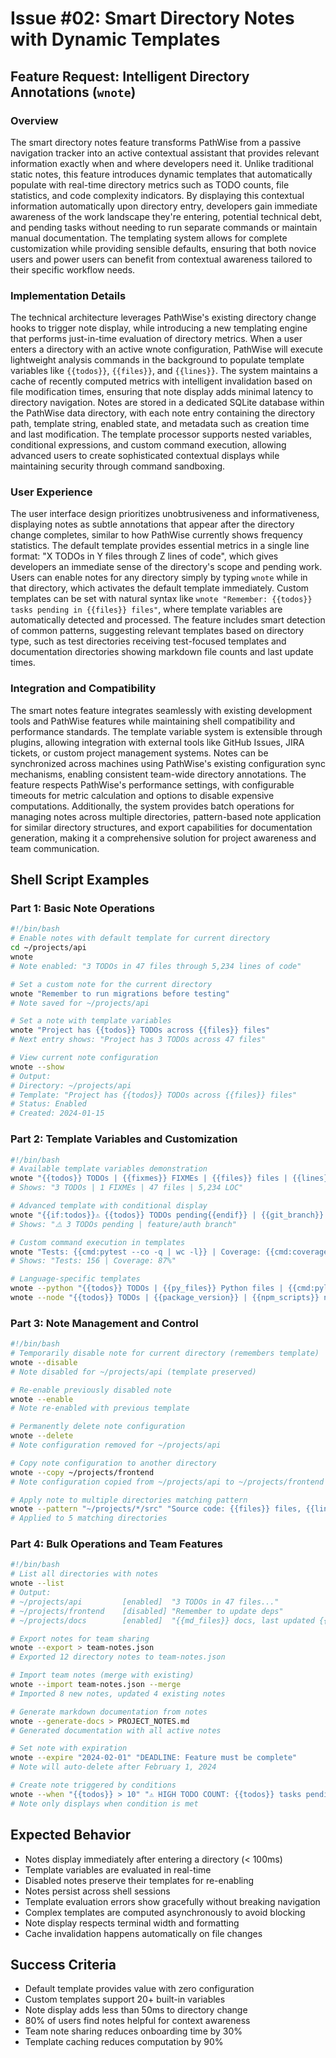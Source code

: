 # Issue #02: Smart Directory Notes with Dynamic Templates

## Feature Request: Intelligent Directory Annotations (`wnote`)

### Overview

The smart directory notes feature transforms PathWise from a passive navigation tracker into an active contextual assistant that provides relevant information exactly when and where developers need it. Unlike traditional static notes, this feature introduces dynamic templates that automatically populate with real-time directory metrics such as TODO counts, file statistics, and code complexity indicators. By displaying this contextual information automatically upon directory entry, developers gain immediate awareness of the work landscape they're entering, potential technical debt, and pending tasks without needing to run separate commands or maintain manual documentation. The templating system allows for complete customization while providing sensible defaults, ensuring that both novice users and power users can benefit from contextual awareness tailored to their specific workflow needs.

### Implementation Details  

The technical architecture leverages PathWise's existing directory change hooks to trigger note display, while introducing a new templating engine that performs just-in-time evaluation of directory metrics. When a user enters a directory with an active wnote configuration, PathWise will execute lightweight analysis commands in the background to populate template variables like `{{todos}}`, `{{files}}`, and `{{lines}}`. The system maintains a cache of recently computed metrics with intelligent invalidation based on file modification times, ensuring that note display adds minimal latency to directory navigation. Notes are stored in a dedicated SQLite database within the PathWise data directory, with each note entry containing the directory path, template string, enabled state, and metadata such as creation time and last modification. The template processor supports nested variables, conditional expressions, and custom command execution, allowing advanced users to create sophisticated contextual displays while maintaining security through command sandboxing.

### User Experience

The user interface design prioritizes unobtrusiveness and informativeness, displaying notes as subtle annotations that appear after the directory change completes, similar to how PathWise currently shows frequency statistics. The default template provides essential metrics in a single line format: "X TODOs in Y files through Z lines of code", which gives developers an immediate sense of the directory's scope and pending work. Users can enable notes for any directory simply by typing `wnote` while in that directory, which activates the default template immediately. Custom templates can be set with natural syntax like `wnote "Remember: {{todos}} tasks pending in {{files}} files"`, where template variables are automatically detected and processed. The feature includes smart detection of common patterns, suggesting relevant templates based on directory type, such as test directories receiving test-focused templates and documentation directories showing markdown file counts and last update times.

### Integration and Compatibility

The smart notes feature integrates seamlessly with existing development tools and PathWise features while maintaining shell compatibility and performance standards. The template variable system is extensible through plugins, allowing integration with external tools like GitHub Issues, JIRA tickets, or custom project management systems. Notes can be synchronized across machines using PathWise's existing configuration sync mechanisms, enabling consistent team-wide directory annotations. The feature respects PathWise's performance settings, with configurable timeouts for metric calculation and options to disable expensive computations. Additionally, the system provides batch operations for managing notes across multiple directories, pattern-based note application for similar directory structures, and export capabilities for documentation generation, making it a comprehensive solution for project awareness and team communication.

## Shell Script Examples

### Part 1: Basic Note Operations
```bash
#!/bin/bash
# Enable notes with default template for current directory
cd ~/projects/api
wnote
# Note enabled: "3 TODOs in 47 files through 5,234 lines of code"

# Set a custom note for the current directory
wnote "Remember to run migrations before testing"
# Note saved for ~/projects/api

# Set a note with template variables
wnote "Project has {{todos}} TODOs across {{files}} files"
# Next entry shows: "Project has 3 TODOs across 47 files"

# View current note configuration
wnote --show
# Output:
# Directory: ~/projects/api
# Template: "Project has {{todos}} TODOs across {{files}} files"
# Status: Enabled
# Created: 2024-01-15
```

### Part 2: Template Variables and Customization
```bash
#!/bin/bash
# Available template variables demonstration
wnote "{{todos}} TODOs | {{fixmes}} FIXMEs | {{files}} files | {{lines}} LOC"
# Shows: "3 TODOs | 1 FIXMEs | 47 files | 5,234 LOC"

# Advanced template with conditional display
wnote "{{if:todos}}⚠️ {{todos}} TODOs pending{{endif}} | {{git_branch}} branch"
# Shows: "⚠️ 3 TODOs pending | feature/auth branch"

# Custom command execution in templates
wnote "Tests: {{cmd:pytest --co -q | wc -l}} | Coverage: {{cmd:coverage report | grep TOTAL | awk '{print $4}'}}"
# Shows: "Tests: 156 | Coverage: 87%"

# Language-specific templates
wnote --python "{{todos}} TODOs | {{py_files}} Python files | {{cmd:pylint --score=n . | tail -1}} score"
wnote --node "{{todos}} TODOs | {{package_version}} | {{npm_scripts}} npm scripts available"
```

### Part 3: Note Management and Control
```bash
#!/bin/bash
# Temporarily disable note for current directory (remembers template)
wnote --disable
# Note disabled for ~/projects/api (template preserved)

# Re-enable previously disabled note
wnote --enable  
# Note re-enabled with previous template

# Permanently delete note configuration
wnote --delete
# Note configuration removed for ~/projects/api

# Copy note configuration to another directory
wnote --copy ~/projects/frontend
# Note configuration copied from ~/projects/api to ~/projects/frontend

# Apply note to multiple directories matching pattern
wnote --pattern "~/projects/*/src" "Source code: {{files}} files, {{lines}} lines"
# Applied to 5 matching directories
```

### Part 4: Bulk Operations and Team Features
```bash
#!/bin/bash
# List all directories with notes
wnote --list
# Output:
# ~/projects/api         [enabled]  "3 TODOs in 47 files..."
# ~/projects/frontend    [disabled] "Remember to update deps"
# ~/projects/docs        [enabled]  "{{md_files}} docs, last updated {{last_modified}}"

# Export notes for team sharing
wnote --export > team-notes.json
# Exported 12 directory notes to team-notes.json

# Import team notes (merge with existing)
wnote --import team-notes.json --merge
# Imported 8 new notes, updated 4 existing notes

# Generate markdown documentation from notes
wnote --generate-docs > PROJECT_NOTES.md
# Generated documentation with all active notes

# Set note with expiration
wnote --expire "2024-02-01" "DEADLINE: Feature must be complete"
# Note will auto-delete after February 1, 2024

# Create note triggered by conditions
wnote --when "{{todos}} > 10" "⚠️ HIGH TODO COUNT: {{todos}} tasks pending!"
# Note only displays when condition is met
```

## Expected Behavior

- Notes display immediately after entering a directory (< 100ms)
- Template variables are evaluated in real-time
- Disabled notes preserve their templates for re-enabling
- Notes persist across shell sessions
- Template evaluation errors show gracefully without breaking navigation
- Complex templates are computed asynchronously to avoid blocking
- Note display respects terminal width and formatting
- Cache invalidation happens automatically on file changes

## Success Criteria

- Default template provides value with zero configuration
- Custom templates support 20+ built-in variables
- Note display adds less than 50ms to directory change
- 80% of users find notes helpful for context awareness  
- Team note sharing reduces onboarding time by 30%
- Template caching reduces computation by 90%